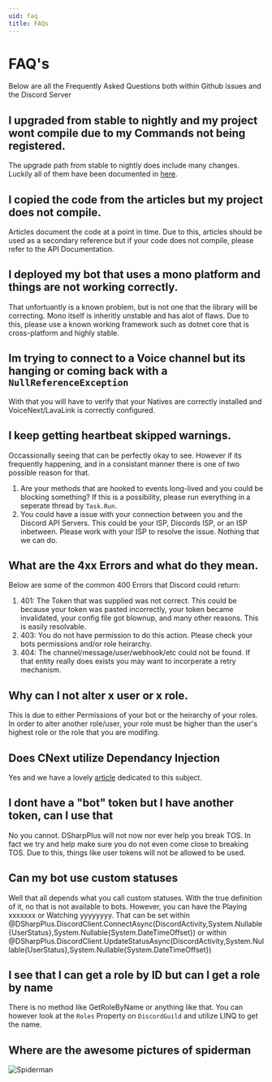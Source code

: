 ```yaml
---
uid: faq
title: FAQs
---
```


# FAQ's
Below are all the Frequently Asked Questions both within Github issues and the Discord Server

## I upgraded from stable to nightly and my project wont compile due to my Commands not being registered.
The upgrade path from stable to nightly does include many changes.  Luckily all of them have been 
documented in [here](xref:migration_3_4).

## I copied the code from the articles but my project does not compile.
Articles document the code at a point in time.  Due to this, articles should be used as a secondary reference
but if your code does not compile, please refer to the API Documentation.

## I deployed my bot that uses a mono platform and things are not working correctly.
That unfortuantly is a known problem, but is not one that the library will be correcting.  Mono itself is inheritly unstable
and has alot of flaws.  Due to this, please use a known working framework such as dotnet core that is cross-platform and highly stable.

## Im trying to connect to a Voice channel but its hanging or coming back with a `NullReferenceException`
With that you will have to verify that your Natives are correctly installed and VoiceNext/LavaLink is correctly configured.

## I keep getting heartbeat skipped warnings.
Occassionally seeing that can be perfectly okay to see.  However if its frequently happening, and in a consistant manner there is one
of two possible reason for that.  
1. Are your methods that are hooked to events long-lived and you could be blocking something?  If this is a possibility, please run everything in 
a seperate thread by `Task.Run`.
2.  You could have a issue with your connection between you and the Discord API Servers.  This could be your ISP, Discords ISP, or an ISP inbetween.  Please
work with your ISP to resolve the issue.  Nothing that we can do.

## What are the 4xx Errors and what do they mean.
Below are some of the common 400 Errors that Discord could return:
1. 401: The Token that was supplied was not correct.  This could be because your token was pasted incorrectly, your token became invalidated, your config file got blownup,
and many other reasons.  This is easily resolvable.  
2. 403: You do not have permission to do this action.  Please check your bots permissions and/or role heirarchy.
3. 404: The channel/message/user/webhook/etc could not be found.  If that entity really does exists you may want to incorperate a retry mechanism.  

## Why can I not alter x user or x role.
This is due to either Permissions of your bot or the heirarchy of your roles.  In order to alter another role/user, your role must be higher than the user's highest role or the role
that you are modifing.  

## Does CNext utilize Dependancy Injection
Yes and we have a lovely [article](xref:commands_dependency_injection) dedicated to this subject.

## I dont have a "bot" token but I have another token, can I use that
No you cannot.  DSharpPlus will not now nor ever help you break TOS.  In fact we try and help make sure you do not even come close to breaking TOS.  Due to this, things
like user tokens will not be allowed to be used.  

## Can my bot use custom statuses
Well that all depends what you call custom statuses.  With the true definition of it, no that is not available to bots.  However, you can have
the Playing xxxxxxx or Watching yyyyyyyy.  That can be set within @DSharpPlus.DiscordClient.ConnectAsync(DiscordActivity,System.Nullable{UserStatus},System.Nullable{System.DateTimeOffset}) or within @DSharpPlus.DiscordClient.UpdateStatusAsync(DiscordActivity,System.Nullable{UserStatus},System.Nullable{System.DateTimeOffset})

## I see that I can get a role by ID but can I get a role by name
There is no method like GetRoleByName or anything like that.  You can however look at the `Roles` Property on `DiscordGuild` and utilize LINQ to get the name.  

## Where are the awesome pictures of spiderman
![Spiderman](/images/faq_01.png)